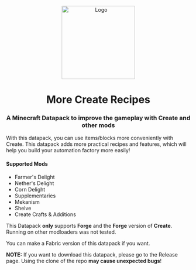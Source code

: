 <p align="center"><img src="https://s1.ax1x.com/2022/05/14/O6OGmq.png" alt="Logo" width="200"></p>
<h1 align="center">More Create Recipes</h1>
<h3 align="center">A Minecraft Datapack to improve the gameplay with Create and other mods</h3>

With this datapack, you can use items/blocks more conveniently with Create. This datapack adds more practical recipes and features, which will help you build your automation factory more easily!


<h4>Supported Mods</h4>

- Farmer's Delight
- Nether's Delight
- Corn Delight
- Supplementaries
- Mekanism
- Shelve
- Create Crafts & Additions


This Datapack **only** supports **Forge** and the **Forge** version of **Create**. Running on other modloaders was not tested.

You can make a Fabric version of this datapack if you want.

**NOTE:** If you want to download this datapack, please go to the Release page. Using the clone of the repo **may cause unexpected bugs**!
